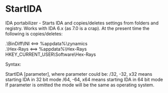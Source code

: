 # StartIDA
IDA portabilizer - Starts IDA and copies/deletes settings from folders and registry.
Works with IDA 6.x (as 7.0 is a crap).
At the present time the following is copies/deletes:

.\BinDiff\INI <==> %appdata%\zynamics\
.\Hex-Rays <==> %appdata%\Hex-Rays\
HKEY_CURRENT_USER\Software\Hex-Rays

Syntax:

StartIDA [parameter], where
parameter could be:
/32, -32, x32 means starting IDA in 32 bit mode
/64, -64, x64 means starting IDA in 64 bit mode
If parameter is omitted the mode will be the same as operating system.
